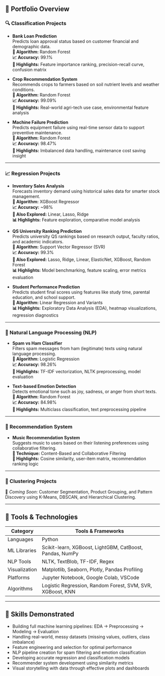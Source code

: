 ## 📁 Portfolio Overview

### 🔍 Classification Projects

- **Bank Loan Prediction**  
  Predicts loan approval status based on customer financial and demographic data.  
  **🔧 Algorithm:** Random Forest  
  **📈 Accuracy:** 99.1%  
  **📝 Highlights:** Feature importance ranking, precision-recall curve, confusion matrix

- **Crop Recommendation System**  
  Recommends crops to farmers based on soil nutrient levels and weather conditions.  
  **🔧 Algorithm:** Random Forest  
  **📈 Accuracy:** 99.09%  
  **📝 Highlights:** Real-world agri-tech use case, environmental feature analysis

- **Machine Failure Prediction**  
  Predicts equipment failure using real-time sensor data to support preventive maintenance.  
  **🔧 Algorithm:** Random Forest  
  **📈 Accuracy:** 98.47%  
  **📝 Highlights:** Imbalanced data handling, maintenance cost saving insight

---

### 📈 Regression Projects

- **Inventory Sales Analysis**  
  Forecasts inventory demand using historical sales data for smarter stock management.  
  **🔧 Algorithm:** XGBoost Regressor  
  **📈 Accuracy:** ~98%  
  **📝 Also Explored:** Linear, Lasso, Ridge  
  **📊 Highlights:** Feature exploration, comparative model analysis

- **QS University Ranking Prediction**  
  Predicts university QS rankings based on research output, faculty ratios, and academic indicators.  
  **🔧 Algorithm:** Support Vector Regressor (SVR)  
  **📈 Accuracy:** 99.3%  
  **📝 Also Explored:** Lasso, Ridge, Linear, ElasticNet, XGBoost, Random Forest  
  **📊 Highlights:** Model benchmarking, feature scaling, error metrics evaluation

- **Student Performance Prediction**  
  Predicts student final scores using features like study time, parental education, and school support.  
  **🔧 Algorithm:** Linear Regression and Variants  
  **📊 Highlights:** Exploratory Data Analysis (EDA), heatmap visualizations, regression diagnostics

---

### 💬 Natural Language Processing (NLP)

- **Spam vs Ham Classifier**  
  Filters spam messages from ham (legitimate) texts using natural language processing.  
  **🔧 Algorithm:** Logistic Regression  
  **📈 Accuracy:** 98.26%  
  **📝 Highlights:** TF-IDF vectorization, NLTK preprocessing, model evaluation

- **Text-based Emotion Detection**  
  Detects emotional tone such as joy, sadness, or anger from short texts.  
  **🔧 Algorithm:** Random Forest  
  **📈 Accuracy:** 84.98%  
  **📝 Highlights:** Multiclass classification, text preprocessing pipeline

---

### 🎵 Recommendation System

- **Music Recommendation System**  
  Suggests music to users based on their listening preferences using collaborative filtering.  
  **🔧 Technique:** Content-Based and Collaborative Filtering  
  **📝 Highlights:** Cosine similarity, user-item matrix, recommendation ranking logic

---

### 🔄 Clustering Projects

🚧 *Coming Soon*: Customer Segmentation, Product Grouping, and Pattern Discovery using K-Means, DBSCAN, and Hierarchical Clustering.

---

## 🧰 Tools & Technologies

| Category        | Tools & Frameworks                                         |
|----------------|------------------------------------------------------------|
| Languages       | Python                                                     |
| ML Libraries    | Scikit-learn, XGBoost, LightGBM, CatBoost, Pandas, NumPy   |
| NLP Tools       | NLTK, TextBlob, TF-IDF, Regex                             |
| Visualization   | Matplotlib, Seaborn, Plotly, Pandas Profiling             |
| Platforms       | Jupyter Notebook, Google Colab, VSCode                    |
| Algorithms      | Logistic Regression, Random Forest, SVM, SVR, XGBoost, KNN|

---

## 🧠 Skills Demonstrated

- Building full machine learning pipelines: EDA → Preprocessing → Modeling → Evaluation
- Handling real-world, messy datasets (missing values, outliers, class imbalance)
- Feature engineering and selection for optimal performance
- NLP pipeline creation for spam filtering and emotion classification
- Developing accurate regression and classification models
- Recommender system development using similarity metrics
- Visual storytelling with data through effective plots and dashboards
